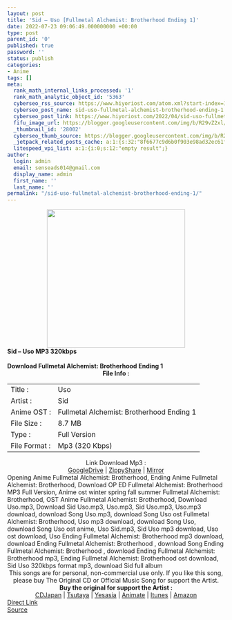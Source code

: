 ```yaml
---
layout: post
title: 'Sid – Uso [Fullmetal Alchemist: Brotherhood Ending 1]'
date: 2022-07-23 09:06:49.000000000 +00:00
type: post
parent_id: '0'
published: true
password: ''
status: publish
categories:
- Anime
tags: []
meta:
  rank_math_internal_links_processed: '1'
  rank_math_analytic_object_id: '5363'
  cyberseo_rss_source: https://www.hiyoriost.com/atom.xml?start-index=1
  cyberseo_post_name: sid-uso-fullmetal-alchemist-brotherhood-ending-1
  cyberseo_post_link: https://www.hiyoriost.com/2022/04/sid-uso-fullmetal-alchemist-brotherhood.html
  fifu_image_url: https://blogger.googleusercontent.com/img/b/R29vZ2xl/AVvXsEjbuyqxSgr9SSSynBk3upSf1rKltVnwjAcNyJmGpSD9ZKeiW7GV9Lck8UY6gNHeAAtTMLlzzrFHPRKoB5P-LotWCajt0HkEw_K9ud5GEt4olVp9fxnVbqt2uOUEbQ3--eUrBnCFvdkI0H1LdBC54aGqfqI9T23qcIRRuNyV2o-7OO5d8UgmZZPesPsY/s355/SID-Uso.jpg
  _thumbnail_id: '28002'
  cyberseo_thumb_source: https://blogger.googleusercontent.com/img/b/R29vZ2xl/AVvXsEjbuyqxSgr9SSSynBk3upSf1rKltVnwjAcNyJmGpSD9ZKeiW7GV9Lck8UY6gNHeAAtTMLlzzrFHPRKoB5P-LotWCajt0HkEw_K9ud5GEt4olVp9fxnVbqt2uOUEbQ3--eUrBnCFvdkI0H1LdBC54aGqfqI9T23qcIRRuNyV2o-7OO5d8UgmZZPesPsY/s355/SID-Uso.jpg
  _jetpack_related_posts_cache: a:1:{s:32:"8f6677c9d6b0f903e98ad32ec61f8deb";a:2:{s:7:"expires";i:1658611249;s:7:"payload";a:3:{i:0;a:1:{s:2:"id";i:28003;}i:1;a:1:{s:2:"id";i:28005;}i:2;a:1:{s:2:"id";i:27993;}}}}
  litespeed_vpi_list: a:1:{i:0;s:12:"empty result";}
author:
  login: admin
  email: senseads014@gmail.com
  display_name: admin
  first_name: ''
  last_name: ''
permalink: "/sid-uso-fullmetal-alchemist-brotherhood-ending-1/"
---
```

<div class="separator" style="clear: both; text-align: center;">
<img border="0" data-original-height="600" data-original-width="600" height="320" src="{{ site.baseurl }}/assets/2022/07/SID-Uso.jpg" width="320" />
</div>
<div class="judulpost">
<b>Sid – Uso MP3 320kbps<br />
<br />
Download Fullmetal Alchemist: Brotherhood Ending 1</b>
</div>
<div class="linkdownload" align="center"><b>File Info : </b></div>
<div class="info2" id="Info">
<table>
<tbody>
<tr>
<td class="tablex">Title :</td>
<td>Uso</td>
</tr>
<tr>
<td class="tablex">Artist :</td>
<td>Sid</td>
</tr>
<tr>
<td class="tablex">Anime OST :</td>
<td>Fullmetal Alchemist: Brotherhood Ending 1</td>
</tr>
<tr>
<td class="tablex">File Size :</td>
<td>8.7 MB</td>
</tr>
<tr>
<td class="tablex">Type :</td>
<td>Full Version</td>
</tr>
<tr>
<td class="tablex">File Format :</td>
<td>Mp3 (320 Kbps)</td>
</tr>
</tbody>
</table>
</div>
<div style="text-align: center;">
<div class="smokeddl">
<div class="linkdownload">Link Download Mp3 : </div>
<div class="smokeurl">
<a href="https://drive.google.com/file/d/17uqnFHKK--HmOXv6IUmTczzw-TEtStMU/view?usp=drivesdk" rel="nofollow noopener" target="_blank">GoogleDrive</a> | <a href="https://www113.zippyshare.com/v/aKCp7su1/file.html" rel="nofollow noopener" target="_blank">ZippyShare</a> | <a href="https://mir.cr/67ZZKAVG" rel="nofollow noopener" target="_blank">Mirror</a> </div>
</div>
</div>
<div class="keywordz">
<div class="tagser">Opening Anime Fullmetal Alchemist: Brotherhood, Ending Anime Fullmetal Alchemist: Brotherhood, Download OP ED Fullmetal Alchemist: Brotherhood MP3 Full Version, Anime ost winter spring fall summer Fullmetal Alchemist: Brotherhood, OST Anime Fullmetal Alchemist: Brotherhood, Download Uso.mp3, Download Sid Uso.mp3, Uso.mp3, Sid Uso.mp3, Uso.mp3 download, download Song Uso.mp3, download Song Uso ost Fullmetal Alchemist: Brotherhood, Uso mp3 download, download Song Uso, download Song Uso ost anime, Uso Sid.mp3, Sid Uso mp3 download, Uso ost download, Uso Ending Fullmetal Alchemist: Brotherhood mp3 download, download Ending Fullmetal Alchemist: Brotherhood , download Song Ending Fullmetal Alchemist: Brotherhood , download Ending Fullmetal Alchemist: Brotherhood mp3, Ending Fullmetal Alchemist: Brotherhood ost download, Sid Uso 320kbps format mp3, download Sid full album</div>
</div>
<div class="buycd" align="center">This songs are for personal, non-commercial use only. If you like this song, please buy The Original CD or Official Music Song for support the Artist.</div>
<div class="buyat" align="center">
<span class="syclons0"><b>Buy the original for support the Artist : </b><br /> <a href="https://www.cdjapan.co.jp/" target="_blank" rel="noopener">CDJapan</a> | <a href="https://shop.tsutaya.co.jp/" target="_blank" rel="noopener">Tsutaya</a> | <a href="https://www.yesasia.com/" target="_blank" rel="noopener">Yesasia</a> | <a href="https://www.animate-onlineshop.jp/" target="_blank" rel="noopener">Animate</a> | <a href="https://www.apple.com/jp/itunes" target="_blank" rel="noopener">Itunes</a> | <a href="https://amazon.co.jp/" target="_blank" rel="noopener">Amazon</a></span></div>
<link rel="stylesheet" href="https://cdnjs.cloudflare.com/ajax/libs/font-awesome/4.7.0/css/font-awesome.min.css" />
<div class="divbtn"> <a href="https://handymansurrender.com/fihup8buzv?key=94550f7ce39444073321dde3b8782f97" class="btn"><i class="fa fa-download"></i> Direct Link</a> <br /><a href="https://www.hiyoriost.com/2022/04/sid-uso-fullmetal-alchemist-brotherhood.html">Source</a> </div>
